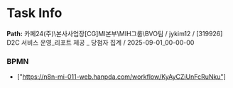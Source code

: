 # Task Info

**Path:** 카페24(주)\본사사업장\[CG]MI본부\MIH그룹\BVO팀 / jykim12 / [319926] D2C 서비스 운영_리포트 제공 _ 당첨자 집계 / 2025-09-01_00-00-00

### BPMN
- ["https://n8n-mi-011-web.hanpda.com/workflow/KyAyCZiUnFcRuNku"]

